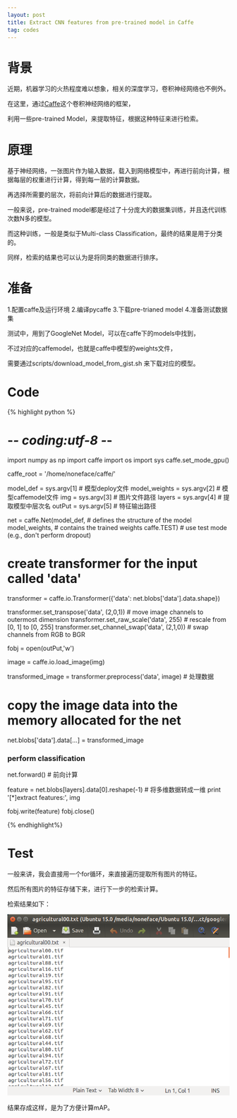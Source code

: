 ```yaml
---
layout: post
title: Extract CNN features from pre-trained model in Caffe
tag: codes
---
```


# 背景

近期，机器学习的火热程度难以想象，相关的深度学习，卷积神经网络也不例外。

在这里，通过[Caffe](http://caffe.berkeleyvision.org/)这个卷积神经网络的框架，

利用一些pre-trained Model，来提取特征，根据这种特征来进行检索。

# 原理

基于神经网络，一张图片作为输入数据，载入到网络模型中，再进行前向计算，根据每层的权重进行计算，得到每一层的计算数据。

再选择所需要的层次，将前向计算后的数据进行提取。

一般来说，pre-trained model都是经过了十分庞大的数据集训练，并且迭代训练次数N多的模型。

而这种训练，一般是类似于Multi-class Classification，最终的结果是用于分类的。

同样，检索的结果也可以认为是将同类的数据进行排序。

# 准备

1.配置caffe及运行环境
2.编译pycaffe
3.下载pre-trianed model
4.准备测试数据集

测试中，用到了GoogleNet Model，可以在caffe下的models中找到，

不过对应的caffemodel，也就是caffe中模型的weights文件，

需要通过scripts/download_model_from_gist.sh 来下载对应的模型。

# Code

{% highlight python %}
# -*- coding:utf-8 -*-

import numpy as np
import caffe
import os
import sys
caffe.set_mode_gpu()

caffe_root = '/home/noneface/caffe/'

model_def = sys.argv[1]   # 模型deploy文件
model_weights = sys.argv[2]  # 模型caffemodel文件
img = sys.argv[3]			# 图片文件路径
layers = sys.argv[4] 		#  提取模型中层次名
outPut = sys.argv[5]		# 特征输出路径

net = caffe.Net(model_def,      # defines the structure of the model
                model_weights,  # contains the trained weights
                caffe.TEST)     # use test mode (e.g., don't perform dropout)


# create transformer for the input called 'data'
transformer = caffe.io.Transformer({'data': net.blobs['data'].data.shape})

transformer.set_transpose('data', (2,0,1))  # move image channels to outermost dimension
transformer.set_raw_scale('data', 255)      # rescale from [0, 1] to [0, 255]
transformer.set_channel_swap('data', (2,1,0))  # swap channels from RGB to BGR


fobj = open(outPut,'w')


image = caffe.io.load_image(img)

transformed_image = transformer.preprocess('data', image)  #  处理数据

# copy the image data into the memory allocated for the net
net.blobs['data'].data[...] = transformed_image

### perform classification
net.forward()   #  前向计算

feature = net.blobs[layers].data[0].reshape(-1)  # 将多维数据转成一维
print '[*]extract features:', img

fobj.write(feature)
fobj.close()

{% endhighlight%}

# Test

一般来讲，我会直接用一个for循环，来直接遍历提取所有图片的特征。

然后所有图片的特征存储下来，进行下一步的检索计算。

检索结果如下：

<img src="images/cnn.png">

结果存成这样，是为了方便计算mAP。